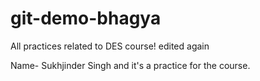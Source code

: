 # git-demo-bhagya
All practices related to DES course!
edited again

 Name- Sukhjinder Singh and it's a practice for the course. 
